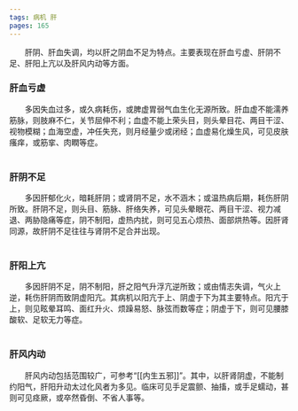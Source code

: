 ```yaml
---
tags: 病机 肝
pages: 165
---
```

&emsp;&emsp;肝阴、肝血失调，均以肝之阴血不足为特点。主要表现在肝血亏虚、肝阴不足、肝阳上亢以及肝风内动等方面。

### 肝血亏虚
&emsp;&emsp;多因失血过多，或久病耗伤，或脾虚胃弱气血生化无源所致。肝血虚不能濡养筋脉，则肢麻不仁，关节屈伸不利；血虚不能上荣头目，则头晕目花、两目干涩、视物模糊；血海空虚，冲任失充，则月经量少或闭经；血虚易化燥生风，可见皮肤瘙痒，或筋挛、肉瞤等症。<br></br>

### 肝阴不足
&emsp;&emsp;多因肝郁化火，暗耗肝阴；或肾阴不足，水不涵木；或温热病后期，耗伤肝阴所致。肝阴不足，则头目、筋脉、肝络失养，可见头晕眼花、两目干涩、视力减退、两胁隐痛等症，阴不制阳，虚热内扰，则可见五心烦热、面部烘热等。因肝肾同源，故肝阴不足往往与肾阴不足合并出现。<br></br>

### 肝阳上亢
&emsp;&emsp;多因肝阴不足，阴不制阳，肝之阳气升浮亢逆所致；或由情志失调，气火上逆，耗伤肝阴而致阴虚阳亢。其病机以阳亢于上、阴虚于下为其主要特点。阳亢于上，则见眩晕耳鸣、面红升火、烦躁易怒、脉弦而数等症；阴虚于下，则可见腰膝酸软、足软无力等症。<br></br>

### 肝风内动
&emsp;&emsp;肝风内动包括范围较广，可参考“[[内生五邪]]”。其中，以肝肾阴虚，不能制约阳气，肝阳升动太过化风者为多见。临床可见手足震颤、抽搐，或手足蠕动，甚则可见痉厥，或卒然昏倒、不省人事等。